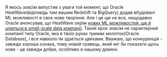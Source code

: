 Я якось зовсім випустив з уваги той момент, що Oracle HeatWave(відповідь тим вашим Redshift та BigQuery) додав вбудовані ML можливості в своє нове творіння. Але і це ще не все, нещодавно Oracle анонсував, що HeatWave окрім [нових ML можливостей, ще й цілиться в small-scale data компанії](https://www.infoworld.com/article/3691614/oracle-adds-machine-learning-features-to-mysql-heatwave.html#tk.rss_database). Такий крок зовсім не характерний компанії типу Oracle, яка в твоїх руках тримає молоток(Oracle Database), і все навколо їм здається цвяхами. Вважаю, що конкуренція - завжди хороша ознака, тому новий гравець, який міг би показати щось нове - це завжди добре, особливо в нашому домені.  